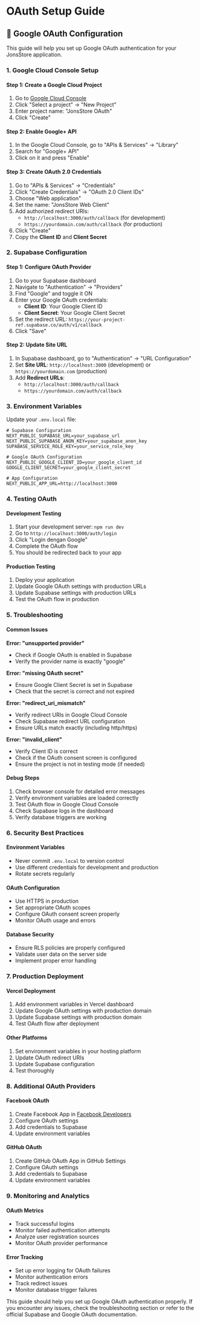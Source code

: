 # OAuth Setup Guide

## 🔐 Google OAuth Configuration

This guide will help you set up Google OAuth authentication for your JonsStore application.

### 1. Google Cloud Console Setup

#### Step 1: Create a Google Cloud Project
1. Go to [Google Cloud Console](https://console.cloud.google.com/)
2. Click "Select a project" → "New Project"
3. Enter project name: "JonsStore OAuth"
4. Click "Create"

#### Step 2: Enable Google+ API
1. In the Google Cloud Console, go to "APIs & Services" → "Library"
2. Search for "Google+ API"
3. Click on it and press "Enable"

#### Step 3: Create OAuth 2.0 Credentials
1. Go to "APIs & Services" → "Credentials"
2. Click "Create Credentials" → "OAuth 2.0 Client IDs"
3. Choose "Web application"
4. Set the name: "JonsStore Web Client"
5. Add authorized redirect URIs:
   - `http://localhost:3000/auth/callback` (for development)
   - `https://yourdomain.com/auth/callback` (for production)
6. Click "Create"
7. Copy the **Client ID** and **Client Secret**

### 2. Supabase Configuration

#### Step 1: Configure OAuth Provider
1. Go to your Supabase dashboard
2. Navigate to "Authentication" → "Providers"
3. Find "Google" and toggle it ON
4. Enter your Google OAuth credentials:
   - **Client ID**: Your Google Client ID
   - **Client Secret**: Your Google Client Secret
5. Set the redirect URL: `https://your-project-ref.supabase.co/auth/v1/callback`
6. Click "Save"

#### Step 2: Update Site URL
1. In Supabase dashboard, go to "Authentication" → "URL Configuration"
2. Set **Site URL**: `http://localhost:3000` (development) or `https://yourdomain.com` (production)
3. Add **Redirect URLs**:
   - `http://localhost:3000/auth/callback`
   - `https://yourdomain.com/auth/callback`

### 3. Environment Variables

Update your `.env.local` file:

```env
# Supabase Configuration
NEXT_PUBLIC_SUPABASE_URL=your_supabase_url
NEXT_PUBLIC_SUPABASE_ANON_KEY=your_supabase_anon_key
SUPABASE_SERVICE_ROLE_KEY=your_service_role_key

# Google OAuth Configuration
NEXT_PUBLIC_GOOGLE_CLIENT_ID=your_google_client_id
GOOGLE_CLIENT_SECRET=your_google_client_secret

# App Configuration
NEXT_PUBLIC_APP_URL=http://localhost:3000
```

### 4. Testing OAuth

#### Development Testing
1. Start your development server: `npm run dev`
2. Go to `http://localhost:3000/auth/login`
3. Click "Login dengan Google"
4. Complete the OAuth flow
5. You should be redirected back to your app

#### Production Testing
1. Deploy your application
2. Update Google OAuth settings with production URLs
3. Update Supabase settings with production URLs
4. Test the OAuth flow in production

### 5. Troubleshooting

#### Common Issues

**Error: "unsupported provider"**
- Check if Google OAuth is enabled in Supabase
- Verify the provider name is exactly "google"

**Error: "missing OAuth secret"**
- Ensure Google Client Secret is set in Supabase
- Check that the secret is correct and not expired

**Error: "redirect_uri_mismatch"**
- Verify redirect URIs in Google Cloud Console
- Check Supabase redirect URL configuration
- Ensure URLs match exactly (including http/https)

**Error: "invalid_client"**
- Verify Client ID is correct
- Check if the OAuth consent screen is configured
- Ensure the project is not in testing mode (if needed)

#### Debug Steps
1. Check browser console for detailed error messages
2. Verify environment variables are loaded correctly
3. Test OAuth flow in Google Cloud Console
4. Check Supabase logs in the dashboard
5. Verify database triggers are working

### 6. Security Best Practices

#### Environment Variables
- Never commit `.env.local` to version control
- Use different credentials for development and production
- Rotate secrets regularly

#### OAuth Configuration
- Use HTTPS in production
- Set appropriate OAuth scopes
- Configure OAuth consent screen properly
- Monitor OAuth usage and errors

#### Database Security
- Ensure RLS policies are properly configured
- Validate user data on the server side
- Implement proper error handling

### 7. Production Deployment

#### Vercel Deployment
1. Add environment variables in Vercel dashboard
2. Update Google OAuth settings with production domain
3. Update Supabase settings with production domain
4. Test OAuth flow after deployment

#### Other Platforms
1. Set environment variables in your hosting platform
2. Update OAuth redirect URIs
3. Update Supabase configuration
4. Test thoroughly

### 8. Additional OAuth Providers

#### Facebook OAuth
1. Create Facebook App in [Facebook Developers](https://developers.facebook.com/)
2. Configure OAuth settings
3. Add credentials to Supabase
4. Update environment variables

#### GitHub OAuth
1. Create GitHub OAuth App in GitHub Settings
2. Configure OAuth settings
3. Add credentials to Supabase
4. Update environment variables

### 9. Monitoring and Analytics

#### OAuth Metrics
- Track successful logins
- Monitor failed authentication attempts
- Analyze user registration sources
- Monitor OAuth provider performance

#### Error Tracking
- Set up error logging for OAuth failures
- Monitor authentication errors
- Track redirect issues
- Monitor database trigger failures

This guide should help you set up Google OAuth authentication properly. If you encounter any issues, check the troubleshooting section or refer to the official Supabase and Google OAuth documentation.
